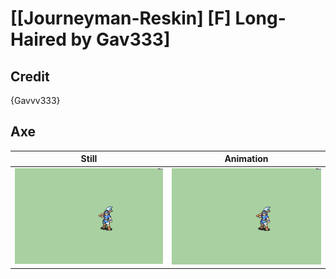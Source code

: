 # [\[Journeyman-Reskin\] \[F\] Long-Haired by Gav333]

## Credit

{Gavvv333}

## Axe

| Still | Animation |
| :---: | :-------: |
| ![Axe still](./Axe_000.png) | ![Axe animation](./Axe.gif) |
